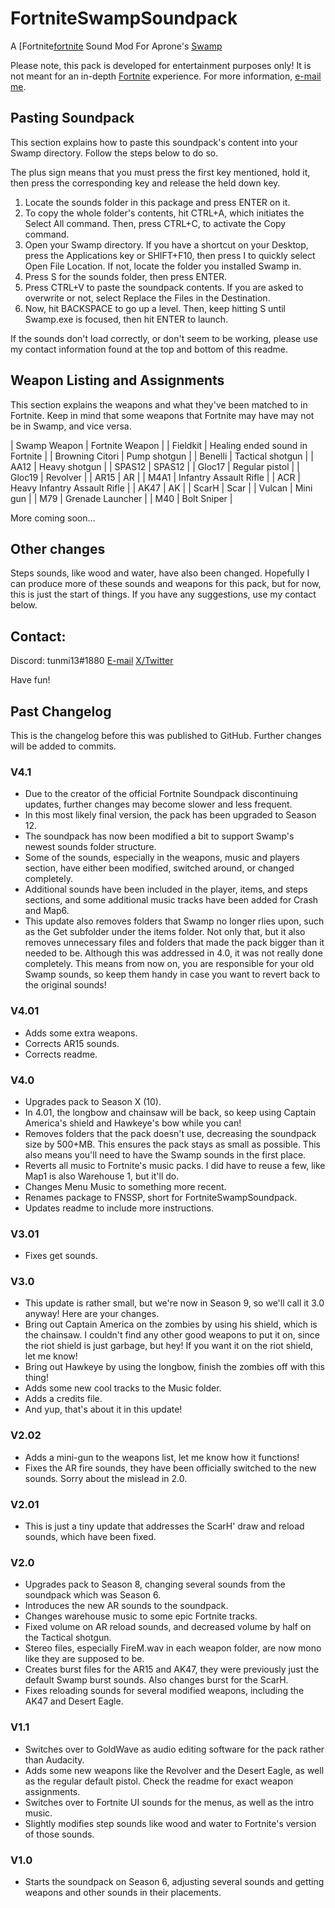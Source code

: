 # FortniteSwampSoundpack
A [Fortnite[fortnite] Sound Mod For Aprone's [Swamp][swamp]

Please note, this pack is developed for entertainment purposes only! It is not meant for an in-depth [Fortnite][fortnite] experience. For more information, [e-mail me][email].

## Pasting Soundpack
This section explains how to paste this soundpack's content into your Swamp directory. Follow the steps below to do so.

The plus sign means that you must press the first key mentioned, hold it, then press the corresponding key and release the held down key.

1. Locate the sounds folder in this package and press ENTER on it.
2. To copy the whole folder's contents, hit CTRL+A, which initiates the Select All command. Then, press CTRL+C, to activate the Copy command.
3. Open your Swamp directory. If you have a shortcut on your Desktop, press the Applications key or SHIFT+F10, then press I to quickly select Open File Location. If not, locate the folder you installed Swamp in.
4. Press S for the sounds folder, then press ENTER.
5. Press CTRL+V to paste the soundpack contents. If you are asked to overwrite or not, select Replace the Files in the Destination.
6. Now, hit BACKSPACE to go up a level. Then, keep hitting S until Swamp.exe is focused, then hit ENTER to launch.

If the sounds don't load correctly, or don't seem to be working, please use my contact information found at the top and bottom of this readme.

## Weapon Listing and Assignments
This section explains the weapons and what they've been matched to in Fortnite. Keep in mind that some weapons that Fortnite may have may not be in Swamp, and vice versa.

| Swamp Weapon | Fortnite Weapon |
| Fieldkit | Healing ended sound in Fortnite |
| Browning Citori | Pump shotgun |
| Benelli | Tactical shotgun |
| AA12 | Heavy shotgun |
| SPAS12 | SPAS12 |
| Gloc17 | Regular pistol |
| Gloc19 | Revolver |
| AR15 | AR |
| M4A1 | Infantry Assault Rifle |
| ACR | Heavy Infantry Assault Rifle |
| AK47 | AK |
| ScarH | Scar |
| Vulcan | Mini gun |
| M79 | Grenade Launcher |
| M40 | Bolt Sniper |

More coming soon...

## Other changes
Steps sounds, like wood and water, have also been changed. Hopefully I can produce more of these sounds and weapons for this pack, but for now, this is just the start of things. If you have any suggestions, use my contact below.

## Contact:
Discord: tunmi13#1880
[E-mail][email]
[X/Twitter][twitter]

Have fun!

## Past Changelog
This is the changelog before this was published to GitHub. Further changes will be added to commits.

### V4.1
- Due to the creator of the official Fortnite Soundpack discontinuing updates, further changes may become slower and less frequent.
- In this most likely final version, the pack has been upgraded to Season 12.
- The soundpack has now been modified a bit to support Swamp's newest sounds folder structure.
- Some of the sounds, especially in the weapons, music and players section, have either been modified, switched around, or changed completely.
- Additional sounds have been included in the player, items, and steps sections, and some additional music tracks have been added for Crash and Map6.
- This update also removes folders that Swamp no longer rlies upon, such as the Get subfolder under the items folder. Not only that, but it also removes unnecessary files and folders that made the pack bigger than it needed to be. Although this was addressed in 4.0, it was not really done completely. This means from now on, you are responsible for your old Swamp sounds, so keep them handy in case you want to revert back to the original sounds!

### V4.01
- Adds some extra weapons. 
- Corrects AR15 sounds.
- Corrects readme.

### V4.0
- Upgrades pack to Season X (10). 
- In 4.01, the longbow and chainsaw will be back, so keep using Captain America's shield and Hawkeye's bow while you can!
- Removes folders that the pack doesn't use, decreasing the soundpack size by 500+MB. This ensures the pack stays as small as possible. This also means you'll need to have the Swamp sounds in the first place.
- Reverts all music to Fortnite's music packs. I did have to reuse a few, like Map1 is also Warehouse 1, but it'll do.
- Changes Menu Music to something more recent.
- Renames package to FNSSP, short for FortniteSwampSoundpack.
- Updates readme to include more instructions.

### V3.01
- Fixes get sounds. 
### V3.0
- This update is rather small, but we're now in Season 9, so we'll call it 3.0 anyway! Here are your changes.
- Bring out Captain America on the zombies by using his shield, which is the chainsaw. I couldn't find any other good weapons to put it on, since the riot shield is just garbage, but hey! If you want it on the riot shield, let me know!
- Bring out Hawkeye by using the longbow, finish the zombies off with this thing!
- Adds some new cool tracks to the Music folder.
- Adds a credits file.
- And yup, that's about it in this update!

### V2.02
- Adds a mini-gun to the weapons list, let me know how it functions!
- Fixes the AR fire sounds, they have been officially switched to the new sounds. Sorry about the mislead in 2.0.
### V2.01
- This is just a tiny update that addresses the ScarH' draw and reload sounds, which have been fixed.
### V2.0
- Upgrades pack to Season 8, changing several sounds from the soundpack which was Season 6.
- Introduces the new AR sounds to the soundpack.
- Changes warehouse music to some epic Fortnite tracks.
- Fixed volume on AR reload sounds, and decreased volume by half on the Tactical shotgun.
- Stereo files, especially FireM.wav in each weapon folder, are now mono like they are supposed to be.
- Creates burst files for the AR15 and AK47, they were previously just the default Swamp burst sounds. Also changes burst for the ScarH.
- Fixes reloading sounds for several modified weapons, including the AK47 and Desert Eagle.
### V1.1
- Switches over to GoldWave as audio editing software for the pack rather than Audacity.
- Adds some new weapons like the Revolver and the Desert Eagle, as well as the regular default pistol. Check the readme for exact weapon assignments.
- Switches over to Fortnite UI sounds for the menus, as well as the intro music.
- Slightly modifies step sounds like wood and water to Fortnite's version of those sounds.
### V1.0
- Starts the soundpack on Season 6, adjusting several sounds and getting weapons and other sounds in their placements.

[swamp]: <https://www.kaldobsky.com/audiogames/Swamp.zip>
[fortnite]: <https://store.epicgames.com/en-US/p/fortnite>
[email]: <tunmi12@mail.com>
[twitter]: <https://twitter.com/tunmi13prod>